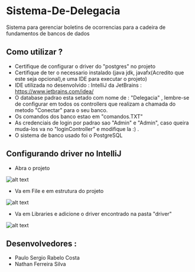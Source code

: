 # Sistema-De-Delegacia
Sistema para gerenciar boletins de ocorrencias para a cadeira de fundamentos de bancos de dados

## Como utilizar ?
- Certifique de configurar o driver do "postgres" no projeto
- Certifique de ter o necessario instalado (java jdk, javafx(Acredito que este seja opcional),e uma IDE para executar o projeto)
- IDE utilizada no desenvolvido : IntelliJ da JetBrains : https://www.jetbrains.com/idea/
- O database padrao esta setado com nome de : "Delegacia" , lembre-se de configurar em todos os controllers que realizam a chamada
do metodo "Conectar" para o seu banco.
- Os comandos dos banco estao em "comandos.TXT"
- As credenciais de login por padrao sao "Admin" e "Admin", caso queira muda-los va no "loginController" e modifique la :)  .
- O sistema de banco usado foi o PostgreSQL


## Configurando driver no IntelliJ
- Abra o projeto

![alt text](https://i.imgur.com/lywbtlP.jpg)

- Va em File e em estrutura do projeto

![alt text](https://i.imgur.com/ILV4isP.jpg)

- Va em Libraries e adicione o driver encontrado na pasta "driver"

![alt text](https://i.imgur.com/5nAxLEl.jpg)



## Desenvolvedores :
- Paulo Sergio Rabelo Costa
- Nathan Ferreira Silva